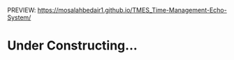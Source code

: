 PREVIEW: https://mosalahbedair1.github.io/TMES_Time-Management-Echo-System/

# Under Constructing...
